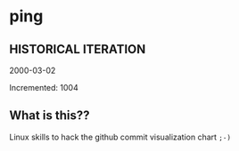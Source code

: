 # ping

## HISTORICAL ITERATION
2000-03-02

Incremented: 1004

## What is this?? 
Linux skills to hack the github commit visualization chart `;-)`
